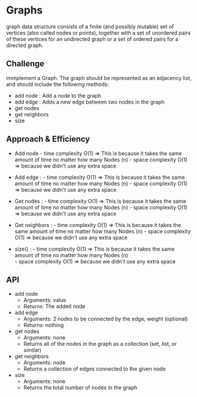# Graphs
 graph data structure consists of a finite (and possibly mutable) set of vertices (also called nodes or points), together with a set of unordered pairs of these vertices for an undirected graph or a set of ordered pairs for a directed graph.

## Challenge
immplement a Graph. The graph should be represented as an adjacency list, and should include the following methods:
- add node : Add a node to the graph
- add edge : Adds a new edge between two nodes in the graph
- get nodes  
- get neighbors  
- size
   
## Approach & Efficiency

- Add node    -  time complexity O(1) => This is because it takes the same amount of time no matter how many Nodes (n)
              -  space complexity O(1) => because we didn't use any extra space  
             
- Add edge : -  time complexity O(1) => This is because it takes the same amount of time no matter how many Nodes (n) 
             -  space complexity O(1) => because we didn't use any extra space 
             
- Get nodes : -  time complexity O(1) => This is because it takes the same amount of time no matter how many Nodes (n)
              -  space complexity O(1) =>  because we didn't use any extra space 
              
- Get neighbors : -  time complexity O(1) => This is because it takes the same amount of time no matter how many Nodes (n)
                  -  space complexity O(1) => because we didn't use any extra space 
                  
- size()  : -  time complexity O(1) => This is because it takes the same amount of time no matter how many Nodes (n)  
            -  space complexity O(1) =>  because we didn't use any extra space 
            
## API
- add node
   - Arguments: value
   - Returns: The added node
- add edge 
   - Arguments: 2 nodes to be connected by the edge, weight (optional)
   - Returns: nothing
- get nodes
   - Arguments: none
   - Returns all of the nodes in the graph as a collection (set, list, or similar)
- get neighbors
   - Arguments: node
   - Returns a collection of edges connected to the given node
- size
   - Arguments: none
   - Returns the total number of nodes in the graph
